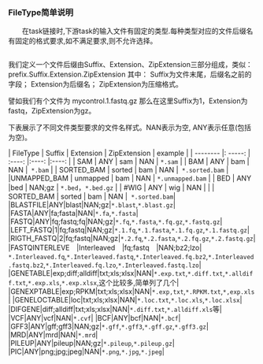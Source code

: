 ###  **FileType简单说明**
　　在task链接时,下游task的输入文件有固定的类型.每种类型对应的文件后缀名有固定的格式要求,如不满足要求,则不允许选择。
<div style="text-align:center"><img data-src="1.png" width="550px" ></img>
</div>

我们定义一个文件后缀由Suffix、Extension、ZipExtension三部分组成，类似：
prefix.Suffix.Extension.ZipExtension
其中：
Suffix为文件末尾，后缀名之前的字段；
Extension为后缀名；
ZipExtension为压缩格式。

譬如我们有个文件为 mycontrol.1.fastq.gz 那么在这里Suffix为1，Extension为fastq，ZipExtension为gz。

下表展示了不同文件类型要求的文件名样式。NAN表示为空, ANY表示任意(包括为空)。

| FileType       | Suffix   |  Extension  | ZipExtension  | example |
| --------  |: -----: | :----:  |:----:  |:----:  |
| SAM     | ANY   |  sam    | NAN | `*.sam`  |
| BAM        |   ANY   |   bam  | NAN  |` *.bam`  |
| SORTED_BAM        |    sorted    |  bam  | NAN  |` *.sorted.bam` |
|UNMAPPED_BAM        |   unmapped   |  bam  | NAN  | `*.unmapped.bam` |
| BED	      |    ANY     |bed | NAN;gz  | `*.bed`，`*.bed.gz`	 |
| #WIG       |   ANY   |  wig  | NAN  |  	 |
| SORTED_BAM        |    sorted    |  bam  | NAN  |` *.sorted.bam`|
|BLASTFILE|ANY|blast|NAN;gz|`*.blast`,`*.blast.gz`|
|FASTA|ANY|fa;fasta|NAN|`*.fa`,`*.fasta`|
|FASTQ|ANY|fq;fastq;fq|NAN;gz|`*.fq`,`*.fasta`,`*.fq.gz`,`*.fastq.gz`|
|LEFT_FASTQ|1|fq;fastq|NAN;gz|`*.1.fq`,`*.1.fasta`,`*.1.fq.gz`,`*.1.fastq.gz`|
|RIGTH_FASTQ|2|fq;fastq|NAN;gz|`*.2.fq`,`*.2.fasta`,`*.2.fq.gz`,`*.2.fastq.gz`|
|FASTQINTERLEVE　|Interleaved　|fq;fastq　|NAN;bz2;lzo|　`*.Interleaved.fq`,`*.Interleaved.fastq`,`*.Interleaved.fq.bz2`,`*.Interleaved.fastq.bz2`,`*.Interleaved.fq.lzo`,`*.Interleaved.fastq.lzo`|
|GENETABLE|exp;diff;alldiff|txt;xls;xlsx|NAN|`*.exp.txt`,`*.diff.txt`,`*.alldiff.txt`,`*.exp.xls`,`*.exp.xlsx`,这个比较多,简单列了几个|
|GENEXPTABLE|exp;RPKM|txt;xls;xlsx|NAN|`*.exp,txt`,`*.RPKM.txt`,`*,exp.xls`|
|GENELOCTABLE|loc|txt;xls;xlsx|NAN|`*.loc.txt`,`*.loc.xls`,`*.loc.xlsx`|
|DIFGENE|diff;alldiff|txt;xls;xlsx|NAN|`*.diff.txt`,`*.alldiff.xls`等|
|VCF|ANY|vcf|NAN|`*.cvf`|
|BCF|ANY|bcf|NAN|`*.bcf`|
|GFF3|ANY|gff;gff3|NAN;gz|`*.gff`,`*.gff3`,`*.gff.gz`,`*.gff3.gz`|
|MRD|ANY|mrd|NAN|`*.mrd`|
|PILEUP|ANY|pileup|NAN;gz|`*.pileup`,`*.pileup.gz`|
|PIC|ANY|png;jpg;jpeg|NAN|`*.png`,`*.jpg`,`*.jpeg`|



	


